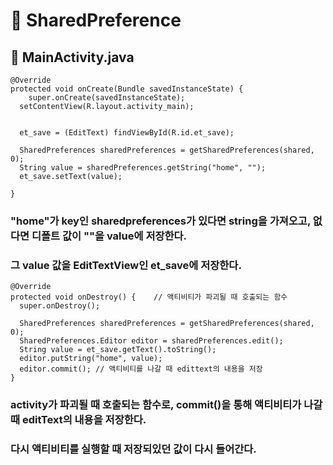 # :dart: SharedPreference

## :pushpin: MainActivity.java

	@Override  
	protected void onCreate(Bundle savedInstanceState) {  
	    super.onCreate(savedInstanceState);  
	  setContentView(R.layout.activity_main);  
	  
	  
	  et_save = (EditText) findViewById(R.id.et_save);  
	  
	  SharedPreferences sharedPreferences = getSharedPreferences(shared, 0);  
	  String value = sharedPreferences.getString("home", "");  
	  et_save.setText(value);  
	  
	}

### "home"가 key인 sharedpreferences가 있다면 string을 가져오고, 없다면 디폴트 값이 ""을  value에 저장한다.<br>
### 그 value 값을 EditTextView인 et_save에 저장한다. <br>

	@Override  
	protected void onDestroy() {    // 액티비티가 파괴될 때 호출되는 함수  
	  super.onDestroy();  
	  
	  SharedPreferences sharedPreferences = getSharedPreferences(shared, 0);  
	  SharedPreferences.Editor editor = sharedPreferences.edit();  
	  String value = et_save.getText().toString();  
	  editor.putString("home", value);  
	  editor.commit(); // 액티비티를 나갈 때 edittext의 내용을 저장  
	}

### activity가 파괴될 때 호출되는 함수로, commit()을 통해 액티비티가 나갈 때 editText의 내용을 저장한다. <br>
### 다시 액티비티를 실행할 때 저장되있던 값이 다시 들어간다.
